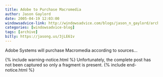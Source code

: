 ```yaml
---
title: Adobe to Purchase Macromedia
author: Jason Gaylord
date: 2005-04-19 12:03:00
windowsadvice-link: http://windowsadvice.com/blogs/jason_n_gaylord/archive/2005/04/19/Adobe-Systems-Purchases-Macromedia.aspx
categories: [windowsadvice-blog]
tags: [archive]
bitly: https://jasong.us/3jLE61v
---
```


Adobe Systems will purchase Macromedia according to sources...

{% include warning-notice.html %}
Unfortunately, the complete post has not been captured so only a fragment is present.
{% include end-notice.html %}